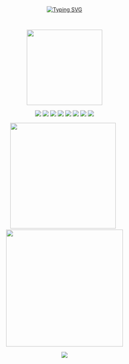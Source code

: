 
&nbsp;
<p align="center"><a href="https://git.io/typing-svg"><img src="https://readme-typing-svg.demolab.com?font=Fira+Code&pause=1000&center=true&vCenter=true&repeat=true&width=400&size=40&color=000000&lines=HoLlA%C2%A1+i%60m+v%C4%93%D1%8F.%CE%B1!;1`w SiEEplnG n0w!" alt="Typing SVG" /></a></p>

&nbsp;
<p align="center"><img src="https://quotes-github-readme.vercel.app/api?type=horizontal&theme=light" height=200></p>

<p align="center"><img src="https://img.shields.io/badge/c%23-%23239120.svg?style=for-the-badge&logo=c-sharp&logoColor=white"> <img src="https://img.shields.io/badge/c++-%2300599C.svg?style=for-the-badge&logo=c%2B%2B&logoColor=white"> <img src="https://img.shields.io/badge/python-3670A0?style=for-the-badge&logo=python&logoColor=ffdd54"> <img src="https://img.shields.io/badge/markdown-%23000000.svg?style=for-the-badge&logo=markdown&logoColor=white"> <img src="https://img.shields.io/badge/javascript-%23323330.svg?style=for-the-badge&logo=javascript&logoColor=%23F7DF1E"> <img src="https://img.shields.io/badge/css3-%231572B6.svg?style=for-the-badge&logo=css3&logoColor=white"> <img src="https://img.shields.io/badge/java-%23ED8B00.svg?style=for-the-badge&logo=java&logoColor=white"> <img src="https://img.shields.io/badge/html5-%23E34F26.svg?style=for-the-badge&logo=html5&logoColor=white">

<p align="center"><img src="https://github-readme-stats.vercel.app/api?username=AhAlpha&theme=default&hide_border=false&include_all_commits=false&count_private=false" width=280>&nbsp;&nbsp;<img src="https://github-readme-streak-stats.herokuapp.com/?user=AhAlpha&theme=default&hide_border=false" width=310></p>

<p align="center"><img src="https://www.dmoe.cc/random.php" style="max-width: 100%; max-height: 100%;"></p>

